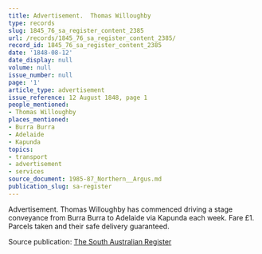 ```yaml
---
title: Advertisement.  Thomas Willoughby
type: records
slug: 1845_76_sa_register_content_2385
url: /records/1845_76_sa_register_content_2385/
record_id: 1845_76_sa_register_content_2385
date: '1848-08-12'
date_display: null
volume: null
issue_number: null
page: '1'
article_type: advertisement
issue_reference: 12 August 1848, page 1
people_mentioned:
- Thomas Willoughby
places_mentioned:
- Burra Burra
- Adelaide
- Kapunda
topics:
- transport
- advertisement
- services
source_document: 1985-87_Northern__Argus.md
publication_slug: sa-register
---
```


Advertisement.  Thomas Willoughby has commenced driving a stage conveyance from Burra Burra to Adelaide via Kapunda each week.  Fare £1.  Parcels taken and their safe delivery guaranteed.

Source publication: [The South Australian Register](/publications/sa-register/)
